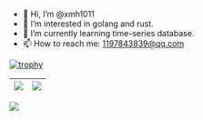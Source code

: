 - 👋 Hi, I’m @xmh1011
- 👀 I’m interested in golang and rust.
- 🌱 I’m currently learning time-series database.
- 📫 How to reach me: 1197843839@qq.com

<!---
xmh1011/xmh1011 is a ✨ special ✨ repository because its `README.md` (this file) appears on your GitHub profile.
You can click the Preview link to take a look at your changes.
--->

[![trophy](https://github-profile-trophy.vercel.app/?username=Trinkle23897&column=7)](https://github.com/Trinkle23897)

| <img align="center" src="https://github-readme-stats.vercel.app/api?username=Trinkle23897&show_icons=true&hide_border=true" /> | <img align="center" src="https://github-readme-streak-stats.herokuapp.com?user=Trinkle23897&hide_border=true&date_format=M%20j%5B%2C%20Y%5D&ring=7EDDCF&fire=7EDDCF" /> |
| ------------------------------------------------------------ | ------------------------------------------------------------ |

![](https://komarev.com/ghpvc/?username=Trinkle23897&color=brightgreen)
